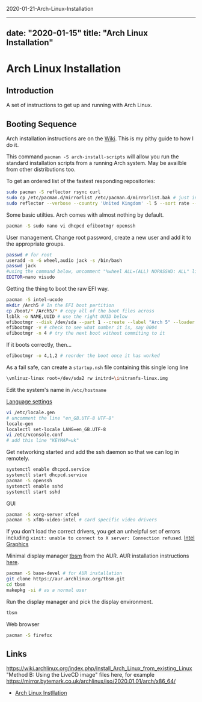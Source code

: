 2020-01-21-Arch-Linux-Installation

---

date: "2020-01-15"
title: "Arch Linux Installation"
---

# Arch Linux Installation

## Introduction

A set of instructions to get up and running with Arch Linux.

## Booting Sequence

Arch installation instructions are on the [Wiki](https://wiki.archlinux.org/index.php/Installation_guide).  This is my pithy guide to how I do it.

This command ```pacman -S arch-install-scripts``` will allow you run the standard installation scripts from a running Arch system.  May be availble from other distributions too.

To get an ordered list of the fastest responding repositories:

````bash
sudo pacman -S reflector rsync curl
sudo cp /etc/pacman.d/mirrorlist /etc/pacman.d/mirrorlist.bak # just in case
sudo reflector --verbose --country 'United Kingdom' -l 5 --sort rate --save /etc/pacman.d/mirrorlist
````

Some basic utilties.  Arch comes with almost nothing by default.

````bash
pacman -S sudo nano vi dhcpcd efibootmgr openssh
````

User management.  Change root password, create a new user and add it to the appropriate groups.

````bash
passwd # for root
useradd -m -G wheel,audio jack -s /bin/bash
passwd jack
#using the command below, uncomment "%wheel ALL=(ALL) NOPASSWD: ALL" line
EDITOR=nano visudo
````

Getting the thing to boot the raw EFI way.

````bash
pacman -S intel-ucode
mkdir /Arch5 # In the EFI boot partition
cp /boot/* /Arch5/* # copy all of the boot files across
lsblk -o NAME,UUID # use the right UUID below
efibootmgr --disk /dev/sda --part 1 --create --label "Arch 5" --loader /Arch5/vmlinuz-linux --unicode 'root=UUID=23aff7da-45d6-492d-9f9c-b71b531cebfb rw initrd=/Arch5/intel-ucode.img initrd=/Arch5/initramfs-linux.img' --verbose
efibootmgr -v # check to see what number it is, say 0004
efibootmgr -n 4 # try the next boot without commiting to it
````

If it boots correctly, then...

````bash
efibootmgr -o 4,1,2 # reorder the boot once it has worked
````

As a fail safe, can create a ```startup.nsh``` file containing this single long line 

````bash
\vmlinuz-linux root=/dev/sda2 rw initrd=\initramfs-linux.img
````

Edit the system's name in ```/etc/hostname```

[Language settings](https://wiki.archlinux.org/index.php/Localewif)

````bash
vi /etc/locale.gen
# uncomment the line "en_GB.UTF-8 UTF-8"
locale-gen
localectl set-locale LANG=en_GB.UTF-8
vi /etc/vconsole.conf
# add this line "KEYMAP=uk"
````

Get networking started and add the ssh daemon so that we can log in remotely.

````bash
systemctl enable dhcpcd.service
systemctl start dhcpcd.service
pacman -S openssh
systemctl enable sshd
systemctl start sshd
````

GUI

````bash
pacman -S xorg-server xfce4
pacman -S xf86-video-intel # card specific video drivers
````

If you don't load the correct drivers, you get an unhelpful set of errors including ```xinit: unable to connect to X server: Connection refused```.
[Intel Graphics](https://wiki.archlinux.org/index.php/intel_graphics)

Minimal display manager [tbsm](https://aur.archlinux.org/packages/tbsm/) from the AUR.  AUR installation instructions [here](https://wiki.archlinux.org/index.php/Arch_User_Repository).

````bash
pacman -S base-devel # for AUR installation
git clone https://aur.archlinux.org/tbsm.git
cd tbsm
makepkg -si # as a normal user
````

Run the display manager and pick the display environment.

````bash
tbsm
````

Web browser

````bash
pacman -S firefox
````

## Links


https://wiki.archlinux.org/index.php/Install_Arch_Linux_from_existing_Linux 
"Method B: Using the LiveCD image" files here, for example https://mirror.bytemark.co.uk/archlinux/iso/2020.01.01/arch/x86_64/
* [Arch Linux Instllation](https://wiki.archlinux.org/index.php/Installation_guide)